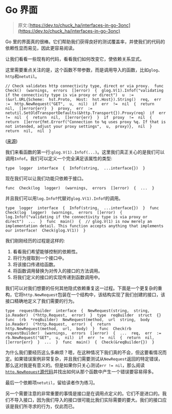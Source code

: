 # Go 界面

> 原文:[https://dev.to/chuck_ha/interfaces-in-go-3onc](https://dev.to/chuck_ha/interfaces-in-go-3onc)

Go 里的界面真的很棒。它们帮助我们获得良好的测试覆盖率，并使我们的代码的依赖性显而易见，因此更容易阅读。

让我们看看一些现有的代码，看看我们如何改变它，使依赖关系显式。

这里需要重点关注的是，这个函数不带参数，而是调用导入的函数，比如`glog`、`http`和`netutil`。

```
// Check validates http connectivity type, direct or via proxy.  func  Check()  (warnings,  errors  []error)  {  glog.V(1).Infof("validating if the connectivity type is via proxy or direct")  u  :=  (&url.URL{Scheme:  hst.Proto,  Host:  hst.Host}).String()  req,  err  :=  http.NewRequest("GET",  u,  nil)  if  err  !=  nil  {  return  nil,  []error{err}  }  proxy,  err  :=  netutil.SetOldTransportDefaults(&http.Transport{}).Proxy(req)  if  err  !=  nil  {  return  nil,  []error{err}  }  if  proxy  !=  nil  {  return  []error{fmt.Errorf("Connection to %q uses proxy %q. If that is not intended, adjust your proxy settings",  u,  proxy)},  nil  }  return  nil,  nil  } 
```

([来源](https://github.com/kubernetes/kubernetes/blob/d9506299ac8bc163e2e3f5131387f226fcbc64d5/cmd/kubeadm/app/preflight/checks.go#L443))

我们来看函数的第一行:`glog.V(1).Infof(...)`。这里我们真正关心的是我们可以调用`Infof`。我们可以定义一个完全满足该属性的类型:

```
type  logger  interface  {  Infof(string,  ...interface{})  } 
```

现在我们可以让我们功能只依赖于接口。

```
func  Check(log  logger)  (warnings,  errors  []error)  {  ...  } 
```

并且我们可以用`log.Infof`代替对`glog.V(1).Infof`的调用。

```
type  logger  interface  {  Infof(string,  ...interface{})  }  func  Check(log  logger)  (warnings,  errors  []error)  {  log.Infof("validating if the connectivity type is via proxy or direct")  ...  }  func  main()  {  // glog.V(1) is now merely an implementation detail. This function accepts anything that implements our interface!  Check(glog.V(1))  } 
```

我们刚刚经历的过程是这样的:

1.  看看我们希望能够控制的依赖性。
2.  将行为提取到一个接口中。
3.  将该接口传递给函数。
4.  将函数调用替换为对传入的接口的方法调用。
5.  将我们定义的接口的实现传递到函数调用中。

我们可以对我们想要的任何其他隐式依赖重复这一过程。下面是一个更复杂的重构，它将`http.NewRequest`包装在一个结构中，该结构实现了我们创建的接口，该接口精确地定义了我们需要的行为。

```
type  requestBuilder  interface  {  NewRequest(string,  string,  io.Reader)  (*http.Request,  error)  }  type  reqBuilder  struct  {}  func  (rb  *reqBuilder)  NewRequest(method,  url  string,  body  io.Reader)  (*http.Request,  error)  {  return  http.NewRequest(method,  url,  body)  }  func  Check(rb  requestBuilder)  (warnings,  errors  []error)  {  ...  req,  err  :=  rb.NewRequest("GET",  u,  nil)  if  err  !=  nil  {  return  nil,  []error{err}  }  ...  }  func  main()  {  Check(&reqBuilder{})  } 
```

为什么我们要经历这么多麻烦？嗯，在这种情况下我们真的不会，但这要看情况而定。如果错误案例非常复杂，并且我们需要测试从`NewRequest`返回的特定错误，那么这对我是有意义的。但是如果你只关心测试`err != nil`，那么阅读 [`http.NewRequest`源代码](https://golang.org/src/net/http/request.go?s=25278:25347#L759)并找出如何从那个函数中产生一个错误要容易得多。

最后一个依赖项`netutil`，留给读者作为练习。

另一个需要注意的非常重要的事情是接口是在调用点定义的。它们不是进口的。我们不导入接口，因为我们导入的接口很可能比我们实际需要的要大。我们的接口应该是我们所寻求的行为，仅此而已。